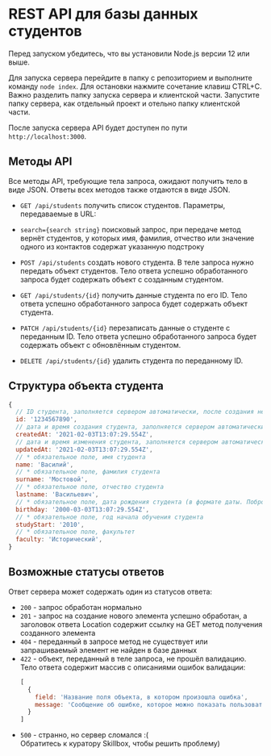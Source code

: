 # REST API для базы данных студентов

Перед запуском убедитесь, что вы установили Node.js версии 12 или выше.

Для запуска сервера перейдите в папку с репозиторием и выполните команду `node index`. Для остановки нажмите сочетание клавиш CTRL+C. Важно разделить папку запуска сервера и клиентской части. Запустите папку сервера, как отдельный проект и отельно папку клиентской части.

После запуска сервера API будет доступен по пути `http://localhost:3000`.

## Методы API

Все методы API, требующие тела запроса, ожидают получить тело в виде JSON. Ответы всех методов также отдаются в виде JSON.

* `GET /api/students` получить список студентов. Параметры, передаваемые в URL:

* `search={search string}` поисковый запрос, при передаче метод вернёт студентов, у которых имя, фамилия, отчество или значение одного из контактов содержат указанную подстроку

* `POST /api/students` создать нового студента. В теле запроса нужно передать объект студентов. Тело ответа успешно обработанного запроса будет содержать объект с созданным студентом.
* `GET /api/students/{id}` получить данные студента по его ID. Тело ответа успешно обработанного запроса будет содержать объект студента.
* `PATCH /api/students/{id}` перезаписать данные о студенте с переданным ID. Тело ответа успешно обработанного запроса будет содержать объект с обновлённым студентом.
* `DELETE /api/students/{id}` удалить студента по переданному ID.

## Структура объекта студента

```javascript
{
  // ID студента, заполняется сервером автоматически, после создания нельзя изменить
  id: '1234567890',
  // дата и время создания студента, заполняется сервером автоматически, после создания нельзя изменить. Это полезная информация, которая может потребоваться для последующей доработки приложения.
  createdAt: '2021-02-03T13:07:29.554Z',
  // дата и время изменения студента, заполняется сервером автоматически при изменении студента. Это полезная информация, которая может потребоваться для последующей доработки приложения.
  updatedAt: '2021-02-03T13:07:29.554Z',
  // * обязательное поле, имя студента
  name: 'Василий',
  // * обязательное поле, фамилия студента
  surname: 'Мостовой',
  // * обязательное поле, отчество студента
  lastname: 'Васильевич',
  // * обязательное поле, дата рождения студента (в формате даты. Побробнее читать о функциях объекта Data)
  birthday: '2000-03-03T13:07:29.554Z',
  // * обязательное поле, год начала обучения студента
  studyStart: '2010',
  // * обязательное поле, факультет
  faculty: 'Исторический',
}
```

## Возможные статусы ответов

Ответ сервера может содержать один из статусов ответа:
* `200` - запрос обработан нормально
* `201` - запрос на создание нового элемента успешно обработан, а заголовок ответа Location содержит ссылку на GET метод получения созданного элемента
* `404` - переданный в запросе метод не существует или запрашиваемый элемент не найден в базе данных
* `422` - объект, переданный в теле запроса, не прошёл валидацию. Тело ответа содержит массив с описаниями ошибок валидации:
  ```javascript
  [
    {
      field: 'Название поля объекта, в котором произошла ошибка',
      message: 'Сообщение об ошибке, которое можно показать пользователю'
    }
  ]
  ```
* `500` - странно, но сервер сломался :(<br>Обратитесь к куратору Skillbox, чтобы решить проблему)
